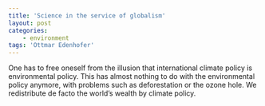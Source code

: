 ```yaml
---
title: 'Science in the service of globalism'
layout: post
categories:
    - environment
tags: 'Ottmar Edenhofer'
---
```


One has to free oneself from the illusion that international climate policy is environmental policy. This has almost nothing to do with the environmental policy anymore, with problems such as deforestation or the ozone hole. We redistribute de facto the world’s wealth by climate policy.